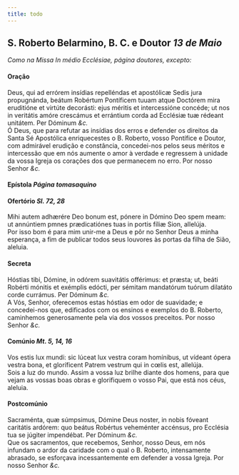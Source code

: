 ```yaml
---
title: todo
---
```

<h2 class="text-center">S. Roberto Belarmino, B. C. e Doutor <em>13 de Maio</em></h2>

<em>Como na Missa In médio Ecclésiae, página doutores, excepto:</em>

<h4 class="text-center">Oração</h4>
<div class="container-fluid">
<div class="row">
<div class="dropcap text-justify">
Deus, qui ad errórem insídias repelléndas et apostólicæ Sedis jura propugnánda, beátum Robértum Pontíficem tuuam atque Doctórem mira eruditióne et virtúte decorásti: ejus méritis et intercessióne concéde; ut nos in veritátis amóre crescámus et errántium corda ad Ecclésiæ tuæ rédeant unitátem. Per Dóminum <em>&c.</em>
</div>
<div class="dropcap text-justify">
Ó Deus, que para refutar as insídias dos erros e defender os direitos da Santa Sé Apostólica enriquecestes o B. Roberto, vosso Pontífice e Doutor, com admirável erudição e constância, concedei-nos pelos seus méritos e intercessão que em nós aumente o amor à verdade e regressem à unidade da vossa Igreja os corações dos que permanecem no erro. Por nosso Senhor <em>&c.</em>
</div>
</div>
</div>

<h4 class="text-center">Epístola <em>Página tomasaquino</em></h4>

<h4 class="text-center">Ofertório <em>Sl. 72, 28</em></h4>
<div class="container-fluid">
<div class="row">
<div class="dropcap text-justify">
Mihi autem adhærére Deo bonum est, pónere in Dómino Deo spem meam: ut annúntiem pmnes prædicatiónes tuas in portis fíliæ Sion, allelúja.
</div>
<div class="dropcap text-justify">
Por isso bom é para mim unir-me a Deus e pôr no Senhor Deus a minha esperança, a fim de publicar todos seus louvores às portas da filha de Sião, aleluia.
</div>
</div>
</div>

<h4 class="text-center">Secreta</h4>
<div class="container-fluid">
<div class="row">
<div class="dropcap text-justify">
Hóstias tibi, Dómine, in odórem suavitátis offérimus: et præsta; ut, beáti Robérti mónitis et exémplis edócti, per sémitam mandatórum tuórum dilatáto corde currámus. Per Dóminum <em>&c.</em>
</div>
<div class="dropcap text-justify">
A Vós, Senhor, oferecemos estas hóstias em odor de suavidade; e concedei-nos que, edificados com os ensinos e exemplos do B. Roberto, caminhemos generosamente pela via dos vossos preceitos. Por nosso Senhor <em>&c.</em>
</div>
</div>
</div>

<h4 class="text-center">Comúnio <em>Mt. 5, 14, 16</em></h4>
<div class="container-fluid">
<div class="row">
<div class="dropcap text-justify">
Vos estis lux mundi: sic lúceat lux vestra coram homínibus, ut vídeant ópera vestra bona, et gloríficent Patrem vestrum qui in cœlis est, allelúja.
</div>
<div class="dropcap text-justify">
Sois a luz do mundo. Assim a vossa luz brilhe diante dos homens, para que vejam as vossas boas obras e glorifiquem o vosso Pai, que está nos céus, aleluia.
</div>
</div>
</div>

<h4 class="text-center">Postcomúnio</h4>
<div class="container-fluid">
<div class="row">
<div class="dropcap text-justify">
Sacraménta, quæ súmpsimus, Dómine Deus noster, in nobis fóveant caritátis ardórem: quo beátus Robértus veheménter accénsus, pro Ecclésia tua se júgiter impendébat. Per Dóminum <em>&c.</em>
</div>
<div class="dropcap text-justify">
Que os sacramentos, que recebemos, Senhor, nosso Deus, em nós infundam o ardor da caridade com o qual o B. Roberto, intensamente abrasado, se esforçava incessantemente em defender a vossa Igreja. Por nosso Senhor <em>&c.</em>
</div>
</div>
</div>
